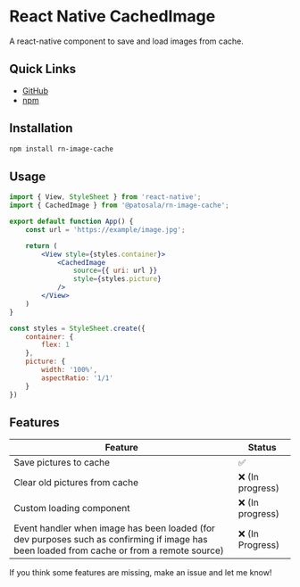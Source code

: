 # React Native CachedImage

A react-native component to save and load images from cache.

## Quick Links

- [GitHub](https://github.com/PatoSala/rn-image-cache)
- [npm](https://www.npmjs.com/package/@patosala/rn-image-cache)

## Installation

```bash
npm install rn-image-cache
```

## Usage

```jsx
import { View, StyleSheet } from 'react-native';
import { CachedImage } from '@patosala/rn-image-cache';

export default function App() {
	const url = 'https://example/image.jpg';

	return (
		<View style={styles.container}>
			<CachedImage 
				source={{ uri: url }}
				style={styles.picture}
			/>
		</View>
	)
}

const styles = StyleSheet.create({
	container: {
		flex: 1
	},
	picture: {
		width: '100%',
		aspectRatio: '1/1'
	}
})
```

## Features

| Feature | Status |
| --- | --- |
| Save pictures to cache | ✅ |
| Clear old pictures from cache | ❌ (In progress) |
| Custom loading component | ❌ (In progress) |
| Event handler when image has been loaded (for dev purposes such as confirming if image has been loaded from cache or from a remote source) | ❌ (In Progress) |

If you think some features are missing, make an issue and let me know!